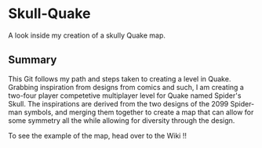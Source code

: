 # Skull-Quake
A look inside my creation of a skully Quake map.

## Summary
This Git follows my path and steps taken to creating a level in Quake. Grabbing inspiration from designs from comics and such, I am creating a two-four player competetive multiplayer level for Quake named Spider's Skull. The inspirations are derived from the two designs of the 2099 Spider-man symbols, and merging them together to create a map that can allow for some symmetry all the while allowing for diversity through the design.

To see the example of the map, head over to the Wiki !!


    
                  
    

          
            
